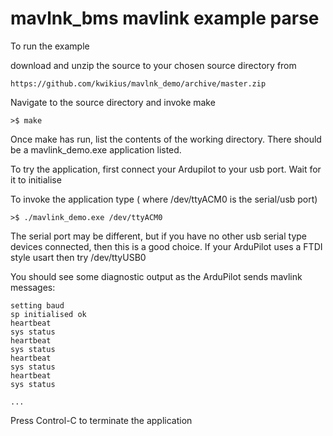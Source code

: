 # mavlnk_bms mavlink example parse

To run the example

  download and unzip the source to your chosen source directory from

    https://github.com/kwikius/mavlnk_demo/archive/master.zip

  Navigate to the source directory and invoke make

    >$ make

  Once make has run, list the contents of the working directory. There should be a mavlink_demo.exe application listed.
   
  To try the application, first connect your Ardupilot to your usb port. Wait for it to initialise

  To invoke the application type ( where /dev/ttyACM0 is the serial/usb port)

    >$ ./mavlink_demo.exe /dev/ttyACM0

  The serial port may be different, but if you have no other usb serial type devices connected, then this is a good choice.
  If your ArduPilot uses a FTDI style usart then try /dev/ttyUSB0


  You should see some diagnostic output as the ArduPilot sends mavlink messages:


```
setting baud
sp initialised ok
heartbeat
sys status
heartbeat
sys status
heartbeat
sys status
heartbeat
sys status

...

```

Press Control-C to terminate the application
